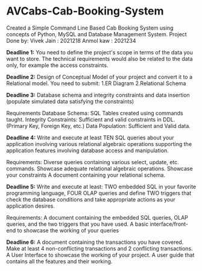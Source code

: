 # AVCabs-Cab-Booking-System
Created a Simple Command Line Based Cab Booking System using concepts of Python, MySQL and Database Management System.
Project Done by:
Vivek Jain : 2021218
Anmol kaw : 2021234

**Deadline 1:**
You need to define the project's scope in terms of the data you want to store. 
The technical requirements would also be related to the data only, for example the access constraints. 

**Deadline 2:**
Design of Conceptual Model of your project and convert it to a Relational model.
You need to submit: 
1.ER Diagram
2.Relational Schema

**Deadline 3:**
Database schema and integrity constraints and data insertion (populate simulated data
satisfying the constraints)

Requirements
Database Schema: SQL Tables created using commands taught.
Integrity Constraints: Sufficient and valid constraints in DDL. (Primary Key, Foreign Key, etc.)
Data Population: Sufficient and Valid data.

**Deadline 4:**
Write and execute at least TEN SQL queries about your application involving various relational
algebraic operations supporting the application features involving database access and manipulation.

Requirements:
Diverse queries containing various select, update, etc. commands.
Showcase adequate relational algebraic operations.
Showcase your constraints
A document containing your relational schema.

**Deadline 5:**
Write and execute at least: TWO embedded SQL in your favorite programming language, FOUR OLAP queries and define TWO triggers that check the database conditions and take appropriate actions as your application desires.

Requirements:
A document containing the embedded SQL queries, OLAP queries, and the two triggers that you have used.
A basic interface/front-end to showcase the working of your queries

**Deadline 6:**
A document containing the transactions you have covered. Make at least 4 non-conflicting transactions and 2 conflicting transactions.
A User Interface to showcase the working of your project.
A user guide that contains all the features and their working.
